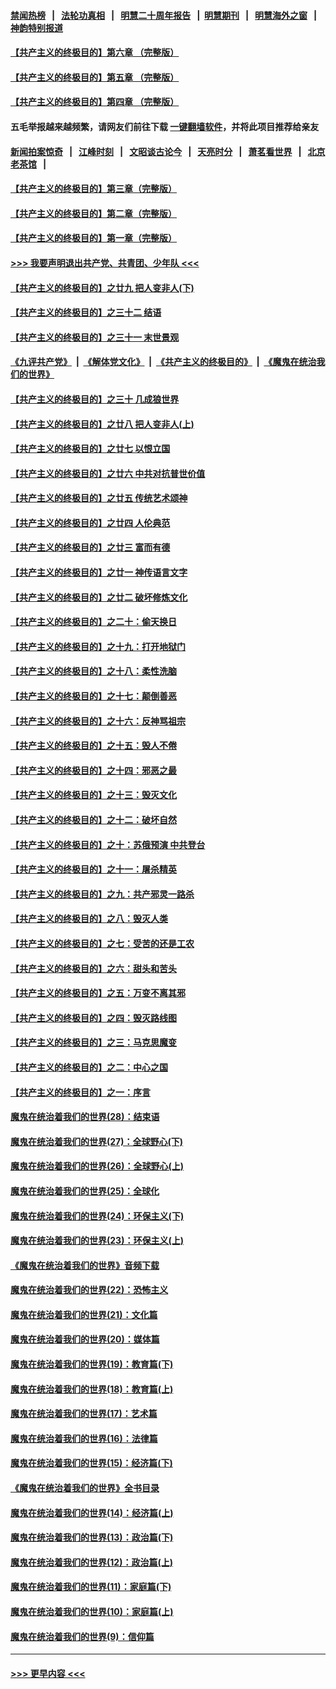 #### [禁闻热榜](热点新闻.md?=0)  &nbsp;&nbsp;|&nbsp;&nbsp; [法轮功真相](https://github.com/gfw-breaker/truth/blob/master/README.md?=0) &nbsp;&nbsp;|&nbsp;&nbsp; [明慧二十周年报告](https://github.com/gfw-breaker/mh-reports/blob/master/README.md?=0) &nbsp;&nbsp;|&nbsp;&nbsp;[明慧期刊](https://github.com/gfw-breaker/mh-qikan) &nbsp;&nbsp;|&nbsp;&nbsp; [明慧海外之窗](https://github.com/gfw-breaker/mh-news/blob/master/README.md?=0) &nbsp;&nbsp;|&nbsp;&nbsp; [神韵特别报道](https://github.com/gfw-breaker/mh-news/blob/master/shenyun.md?=0)
#### [【共产主义的终极目的】第六章 （完整版）](../pages/nsc422/n11428913.md?t=03111902) 
#### [【共产主义的终极目的】第五章 （完整版）](../pages/nsc422/n11428912.md?t=03111902) 
#### [【共产主义的终极目的】第四章 （完整版）](../pages/nsc422/n11428907.md?t=03111902) 
#### 五毛举报越来越频繁，请网友们前往下载 [一键翻墙软件](https://github.com/gfw-breaker/ssr-accounts)，并将此项目推荐给亲友
#### [新闻拍案惊奇](https://github.com/gfw-breaker/banned-news/blob/master/pages/link4.md) &nbsp;&nbsp;|&nbsp;&nbsp; [江峰时刻](https://github.com/gfw-breaker/banned-news/blob/master/pages/link4.md) &nbsp;&nbsp;|&nbsp;&nbsp; [文昭谈古论今](https://github.com/gfw-breaker/banned-news/blob/master/pages/link4.md) &nbsp;&nbsp;|&nbsp;&nbsp; [天亮时分](https://github.com/gfw-breaker/banned-news/blob/master/pages/link4.md) &nbsp;&nbsp;|&nbsp;&nbsp; [萧茗看世界](https://github.com/gfw-breaker/banned-news/blob/master/pages/link4.md) &nbsp;&nbsp;|&nbsp;&nbsp; [北京老茶馆](https://github.com/gfw-breaker/banned-news/blob/master/pages/link4.md) &nbsp;&nbsp;|&nbsp;&nbsp; 
#### [【共产主义的终极目的】第三章（完整版）](../pages/nsc422/n11428848.md?t=03111902) 
#### [【共产主义的终极目的】第二章（完整版）](../pages/nsc422/n11428831.md?t=03111902) 
#### [【共产主义的终极目的】第一章（完整版）](../pages/nsc422/n11417651.md?t=03111902) 
#### [>>> 我要声明退出共产党、共青团、少年队 <<<](https://github.com/begood0513/goodnews/blob/master/quit/letter.md) 
#### [【共产主义的终极目的】之廿九 把人变非人(下)](../pages/nsc422/n11344140.md?t=03111902) 
#### [【共产主义的终极目的】之三十二 结语](../pages/nsc422/n11360535.md?t=03111902) 
#### [【共产主义的终极目的】之三十一 末世景观](../pages/nsc422/n11351129.md?t=03111902) 
#### [《九评共产党》](https://github.com/begood0513/9ping.md/blob/master/README.md) &nbsp;|&nbsp; [《解体党文化》](../../../../jtdwh.md/blob/master/README.md)  &nbsp;|&nbsp; [《共产主义的终极目的》](../../../../gczydzjmd.md/blob/master/README.md) &nbsp;|&nbsp; [《魔鬼在统治我们的世界》](../../../../mgztzwmdsj.md/blob/master/README.md) 
#### [【共产主义的终极目的】之三十 几成狼世界](../pages/nsc422/n11348280.md?t=03111902) 
#### [【共产主义的终极目的】之廿八 把人变非人(上)](../pages/nsc422/n11340492.md?t=03111902) 
#### [【共产主义的终极目的】之廿七 以恨立国](../pages/nsc422/n11336944.md?t=03111902) 
#### [【共产主义的终极目的】之廿六 中共对抗普世价值](../pages/nsc422/n11324785.md?t=03111902) 
#### [【共产主义的终极目的】之廿五 传统艺术颂神](../pages/nsc422/n11296396.md?t=03111902) 
#### [【共产主义的终极目的】之廿四 人伦典范](../pages/nsc422/n11296397.md?t=03111902) 
#### [【共产主义的终极目的】之廿三 富而有德](../pages/nsc422/n11283598.md?t=03111902) 
#### [【共产主义的终极目的】之廿一 神传语言文字](../pages/nsc422/n11263265.md?t=03111902) 
#### [【共产主义的终极目的】之廿二 破坏修炼文化](../pages/nsc422/n11245728.md?t=03111902) 
#### [【共产主义的终极目的】之二十：偷天换日](../pages/nsc422/n11238846.md?t=03111902) 
#### [【共产主义的终极目的】之十九：打开地狱门](../pages/nsc422/n11206376.md?t=03111902) 
#### [【共产主义的终极目的】之十八：柔性洗脑](../pages/nsc422/n11199994.md?t=03111902) 
#### [【共产主义的终极目的】之十七：颠倒善恶](../pages/nsc422/n11179782.md?t=03111902) 
#### [【共产主义的终极目的】之十六：反神骂祖宗](../pages/nsc422/n11166798.md?t=03111902) 
#### [【共产主义的终极目的】之十五：毁人不倦](../pages/nsc422/n11166792.md?t=03111902) 
#### [【共产主义的终极目的】之十四：邪恶之最](../pages/nsc422/n11150249.md?t=03111902) 
#### [【共产主义的终极目的】之十三：毁灭文化](../pages/nsc422/n11135227.md?t=03111902) 
#### [【共产主义的终极目的】之十二：破坏自然](../pages/nsc422/n11135214.md?t=03111902) 
#### [【共产主义的终极目的】之十：苏俄预演 中共登台](../pages/nsc422/n11118424.md?t=03111902) 
#### [【共产主义的终极目的】之十一：屠杀精英](../pages/nsc422/n11118442.md?t=03111902) 
#### [【共产主义的终极目的】之九：共产邪灵一路杀](../pages/nsc422/n11114139.md?t=03111902) 
#### [【共产主义的终极目的】之八：毁灭人类](../pages/nsc422/n11108503.md?t=03111902) 
#### [【共产主义的终极目的】之七：受苦的还是工农](../pages/nsc422/n11101809.md?t=03111902) 
#### [【共产主义的终极目的】之六：甜头和苦头](../pages/nsc422/n11096971.md?t=03111902) 
#### [【共产主义的终极目的】之五：万变不离其邪](../pages/nsc422/n11091285.md?t=03111902) 
#### [【共产主义的终极目的】之四：毁灭路线图](../pages/nsc422/n11086284.md?t=03111902) 
#### [【共产主义的终极目的】之三：马克思魔变](../pages/nsc422/n11061941.md?t=03111902) 
#### [【共产主义的终极目的】之二：中心之国](../pages/nsc422/n11047728.md?t=03111902) 
#### [【共产主义的终极目的】之一：序言](../pages/nsc422/n11086077.md?t=03111902) 
#### [魔鬼在统治着我们的世界(28)：结束语](../pages/nsc422/n10936246.md?t=03111902) 
#### [魔鬼在统治着我们的世界(27)：全球野心(下)](../pages/nsc422/n10928319.md?t=03111902) 
#### [魔鬼在统治着我们的世界(26)：全球野心(上)](../pages/nsc422/n10900318.md?t=03111902) 
#### [魔鬼在统治着我们的世界(25)：全球化](../pages/nsc422/n10788205.md?t=03111902) 
#### [魔鬼在统治着我们的世界(24)：环保主义(下)](../pages/nsc422/n10695307.md?t=03111902) 
#### [魔鬼在统治着我们的世界(23)：环保主义(上)](../pages/nsc422/n10688613.md?t=03111902) 
#### [《魔鬼在统治着我们的世界》音频下载](../pages/nsc422/n10635553.md?t=03111902) 
#### [魔鬼在统治着我们的世界(22)：恐怖主义](../pages/nsc422/n10614727.md?t=03111902) 
#### [魔鬼在统治着我们的世界(21)：文化篇](../pages/nsc422/n10597706.md?t=03111902) 
#### [魔鬼在统治着我们的世界(20)：媒体篇](../pages/nsc422/n10586579.md?t=03111902) 
#### [魔鬼在统治着我们的世界(19)：教育篇(下)](../pages/nsc422/n10564808.md?t=03111902) 
#### [魔鬼在统治着我们的世界(18)：教育篇(上)](../pages/nsc422/n10526970.md?t=03111902) 
#### [魔鬼在统治着我们的世界(17)：艺术篇](../pages/nsc422/n10499093.md?t=03111902) 
#### [魔鬼在统治着我们的世界(16)：法律篇](../pages/nsc422/n10485969.md?t=03111902) 
#### [魔鬼在统治着我们的世界(15)：经济篇(下)](../pages/nsc422/n10469975.md?t=03111902) 
#### [《魔鬼在统治着我们的世界》全书目录](../pages/nsc422/n10464261.md?t=03111902) 
#### [魔鬼在统治着我们的世界(14)：经济篇(上)](../pages/nsc422/n10457370.md?t=03111902) 
#### [魔鬼在统治着我们的世界(13)：政治篇(下)](../pages/nsc422/n10448270.md?t=03111902) 
#### [魔鬼在统治着我们的世界(12)：政治篇(上)](../pages/nsc422/n10444576.md?t=03111902) 
#### [魔鬼在统治着我们的世界(11)：家庭篇(下)](../pages/nsc422/n10440961.md?t=03111902) 
#### [魔鬼在统治着我们的世界(10)：家庭篇(上)](../pages/nsc422/n10435448.md?t=03111902) 
#### [魔鬼在统治着我们的世界(9)：信仰篇](../pages/nsc422/n10432159.md?t=03111902) 

----
#### [ >>> 更早内容 <<< ](../indexes/nsc422-earlier.md)
